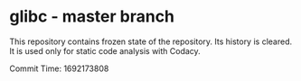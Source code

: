 # glibc - master branch

This repository contains frozen state of the repository.
Its history is cleared. It is used only for static code
analysis with Codacy.

Commit Time: 1692173808